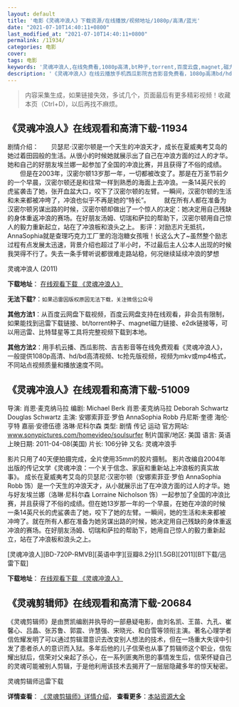 ```yaml
---
layout: default
title: '电影《灵魂冲浪人》下载资源/在线播放/视频地址/1080p/高清/蓝光'
date: "2021-07-10T14:40:11+0800"
last_modified_at: "2021-07-10T14:40:11+0800"
permalink: /11934/
categories: 电影
cover:
tags: 电影
keywords: '灵魂冲浪人,在线免费看,1080p高清,bt种子,torrent,百度云盘,magnet,磁力链,迅雷下载资源'
description: '《灵魂冲浪人》在线云播放手机西瓜影院吉吉影音免费看，1080p高清bd/hd未删减完整版和tc抢先枪版，mkv/mp4格式，附带bt/torrent种子、magnet/磁力链、百度云盘、网盘资源迅雷下载链接'
---
```


>内容采集生成，如果链接失效，多试几个，页面最后有更多精彩视频！收藏本页（Ctrl+D)，以后再找不麻烦。


## 《灵魂冲浪人》在线观看和高清下载-11934

剧情介绍：　　贝瑟尼·汉密尔顿是一个天生的冲浪天才，成长在夏威夷考艾岛的她过着田园般的生活。从很小的时候她就展示出了自己在冲浪方面的过人的才华。她和自己的好朋友埃兰娜一起参加了全国的冲浪比赛，并且获得了不俗的成绩。 　　但是在2003年，汉密尔顿13岁那一年，一切都被改变了。那是在万圣节前夕的一个早晨，汉密尔顿还是和往常一样到熟悉的海面上去冲浪。一条14英尺长的虎鲨袭击了她，张开血盆大口，咬下了汉密尔顿的左臂。一瞬间，汉密尔顿的生活和未来都被冲垮了，冲浪也似乎不再是她的“特长”。 　　就在所有人都在准备为汉密尔顿另谋出路的时候，汉密尔顿却做出了一个惊人的决定：她决定用自己残缺的身体重返冲浪的赛场。在好朋友汤姆、切瑞和萨拉的帮助下，汉密尔顿用自己惊人的毅力重新起立，站在了冲浪板和浪头之上。 影评：对励志片无抵抗，AnnaSophia就是查理巧克力工厂里的泡泡糖女孩哦！长这么大了~虽然整个励志过程有点发展太迅速，背景介绍也超过了半小时，不过最后主人公本人出现的时候我哭得不行了。失去一条手臂听说都很难走路站稳，何况继续延续冲浪的梦想


灵魂冲浪人 (2011)

**下载地址**： [在线观看下载 《灵魂冲浪人》](https://www.btbtdy.me/btdy/dy7356.html) 


**无法下载?**：`如果迅雷因版权原因无法下载，关注微信公众号 `

**其他方法1**：从百度云网盘下载视频，百度云网盘支持在线观看，非会员有限制，如果能找到迅雷下载链接、bt/torrent种子、magnet磁力链接、e2dk链接等，可以用迅雷、比特彗星等工具将完整视频下载到本地。

**其他方法2**：用手机云播、西瓜影院、吉吉影音等在线免费观看《灵魂冲浪人》，一般提供1080p高清、hd/bd高清视频、tc抢先版视频，视频为mkv或mp4格式，不同站点视频质量和播放速度不同。


## 《灵魂冲浪人》在线观看和高清下载-51009

导演: 肖恩·麦克纳马拉 编剧: Michael Berk 肖恩·麦克纳马拉 Deborah Schwartz Douglas Schwartz 主演: 安娜索菲亚·罗伯 AnnaSophia Robb 丹尼斯·奎德 海伦·亨特 嘉丽·安德伍德 洛琳·尼科尔森 类型: 剧情 传记 运动 官方网站: www.sonypictures.com/homevideo/soulsurfer 制片国家/地区: 美国 语言: 英语 上映日期: 2011-04-08(美国) 片长: 106分钟 又名: 灵魂冲浪手

影片只用了40天便拍摄完成，全片使用35mm的胶片摄制。 影片改编自2004年出版的传记文学《灵魂冲浪：一个关于信念、家庭和重新站上冲浪板的真实故事》。 成长在夏威夷考艾岛的贝瑟尼·汉密尔顿（安娜索菲亚·罗伯 AnnaSophia Robb 饰）是一个天生的冲浪天才，从小就展示出了在冲浪方面的过人的才华。她与好友埃兰娜（洛琳·尼科尔森 Lorraine Nicholson 饰）一起参加了全国的冲浪比赛，并且获得了不俗的成绩。但在她13岁那一年的一个早晨，在她在冲浪的时候一条14英尺长的虎鲨袭击了她，咬下了她的左臂。一瞬间，她的生活和未来都被冲垮了。就在所有人都在准备为她另谋出路的时候，她决定用自己残缺的身体重返冲浪的赛场。在好朋友汤姆、切瑞和萨拉的帮助下，她用自己惊人的毅力重新起立，站在了冲浪板和浪头之上。


[灵魂冲浪人][BD-720P-RMVB][英语中字][豆瓣8.2分][1.5GB][2011][BT下载/迅雷下载]

**下载地址**： [在线观看下载 《灵魂冲浪人》](https://www.btdx8.com/torrent/soul_surfer_2011.html) 


## 《灵魂剪辑师》在线观看和高清下载-20684

《灵魂剪辑师》是由贾凯编剧并执导的一部悬疑电影，由刘名凯、王苗、九孔、崔馨心、吕晶、张苏鲁、郭震、许慧强、宋晓光、和白雪等领衔主演。著名心理学者信佐耀发明了可以通过剪辑潜意识去改变别人想法的技术，但在一场重大失误中引发了患者杀人的意识而入狱。多年后他的儿子信荣也从事了剪辑师这个职业，信佐耀出狱后，信荣对父亲起了杀心，在一系列匪夷所思的事情发生后，信荣怀疑自己的灵魂可能被别人剪辑，于是他利用该技术去揭开了一层层隐藏多年的惊天秘密。


灵魂剪辑师迅雷下载

**详情查看**： [《灵魂剪辑师》详情介绍](/movie/20684/)， **查看更多**：[本站资源大全](/movie/t/all/)

